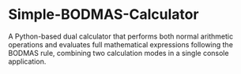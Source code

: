 # Simple-BODMAS-Calculator
A Python-based dual calculator that performs both normal arithmetic operations and evaluates full mathematical expressions following the BODMAS rule, combining two calculation modes in a single console application.
